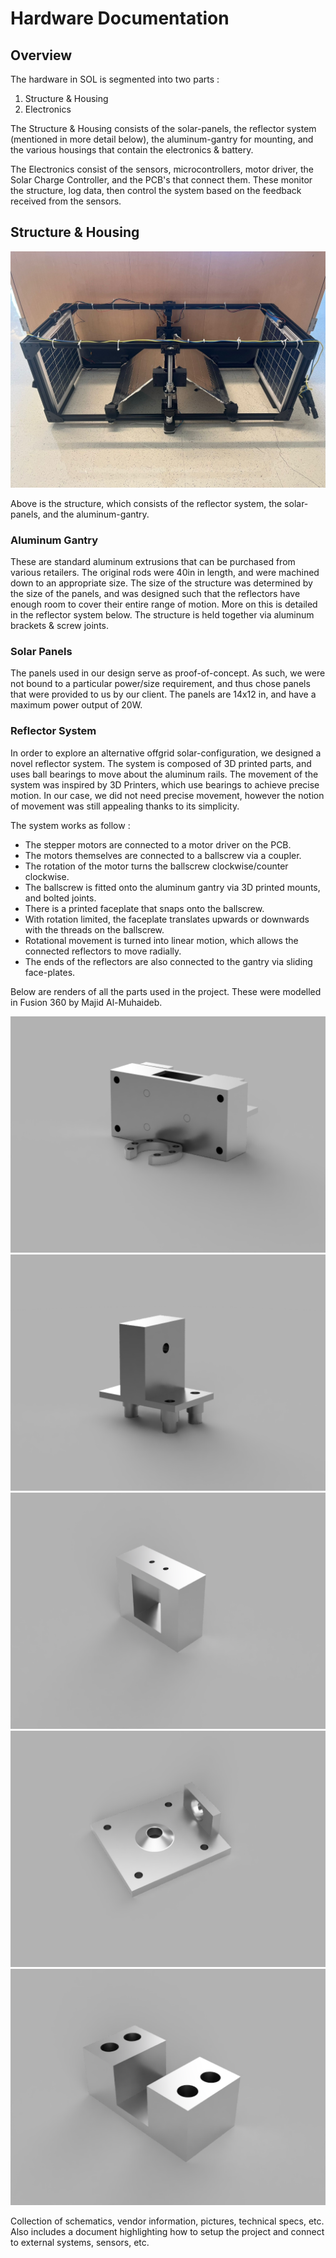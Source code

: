 
# Hardware Documentation
## Overview
The hardware in SOL is segmented into two parts :
1. Structure & Housing
2. Electronics

The Structure & Housing consists of the solar-panels, the reflector system (mentioned in more detail below), the aluminum-gantry for mounting, and the various housings that contain the electronics & battery. 

The Electronics consist of the sensors, microcontrollers, motor driver, the Solar Charge Controller, and the PCB's that connect them. These monitor the structure, log data, then control the system based on the feedback received from the sensors.

## Structure & Housing
![SOL Aluminum Structure](./images/struct.jpeg)

Above is the structure, which consists of the reflector system, the solar-panels, and the aluminum-gantry. 

### Aluminum Gantry
These are standard aluminum extrusions that can be purchased from various retailers. The original rods were 40in in length, and were machined down to an appropriate size. The size of the structure was determined by the size of the panels, and was designed such that the reflectors have enough room to cover their entire range of motion. More on this is detailed in the reflector system below. The structure is held together via aluminum brackets & screw joints.

### Solar Panels
The panels used in our design serve as proof-of-concept. As such, we were not bound to a particular power/size requirement, and thus chose panels that were provided to us by our client. The panels are 14x12 in, and have a maximum power output of 20W. 

### Reflector System
In order to explore an alternative offgrid solar-configuration, we designed a novel reflector system. The system is composed of 3D printed parts, and uses ball bearings to move about the aluminum rails. The movement of the system was inspired by 3D Printers, which use bearings to achieve precise motion. In our case, we did not need precise movement, however the notion of movement was still appealing thanks to its simplicity.

The system works as follow : 
- The stepper motors are connected to a motor driver on the PCB. 
- The motors themselves are connected to a ballscrew via a coupler. 
- The rotation of the motor turns the ballscrew clockwise/counter clockwise.
- The ballscrew is fitted onto the aluminum gantry via 3D printed mounts, and bolted joints.
- There is a printed faceplate that snaps onto the ballscrew. 
- With rotation limited, the faceplate translates upwards or downwards with the threads on the ballscrew.
- Rotational movement is turned into linear motion, which allows the connected reflectors to move radially.
- The ends of the reflectors are also connected to the gantry via sliding face-plates.

Below are renders of all the parts used in the project. These were modelled in Fusion 360 by Majid Al-Muhaideb.

![SOL Aluminum Structure](./images/Faceplate.png)
![SOL Aluminum Structure](./images/BottomPlate.png)
![SOL Aluminum Structure](./images/Endstop.png)
![SOL Aluminum Structure](./images/MotorMount.png)
![SOL Aluminum Structure](./images/RodFastener.png)

Collection of schematics, vendor information,
pictures, technical specs, etc. Also includes a
document highlighting how to setup the project
and connect to external systems, sensors, etc.

